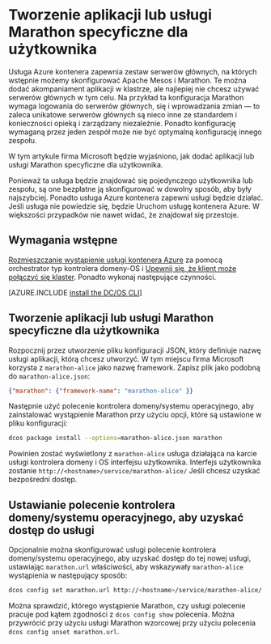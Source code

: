 <properties
   pageTitle="Aplikacja lub usługa Marathon specyficzne dla użytkownika | Microsoft Azure"
   description="Tworzenie aplikacji lub usługi Marathon specyficzne dla użytkownika"
   services="container-service"
   documentationCenter=""
   authors="rgardler"
   manager="timlt"
   editor=""
   tags="acs, azure-container-service"
   keywords="Kontenery, Marathon, Micro usług, kontrolera domeny i systemu operacyjnego, Azure"/>

<tags
   ms.service="container-service"
   ms.devlang="na"
   ms.topic="get-started-article"
   ms.tgt_pltfrm="na"
   ms.workload="na"
   ms.date="04/12/2016"
   ms.author="rogardle"/>

# <a name="create-an-application-or-user-specific-marathon-service"></a>Tworzenie aplikacji lub usługi Marathon specyficzne dla użytkownika

Usługa Azure kontenera zapewnia zestaw serwerów głównych, na których wstępnie możemy skonfigurować Apache Mesos i Marathon. Te można dodać akompaniament aplikacji w klastrze, ale najlepiej nie chcesz używać serwerów głównych w tym celu. Na przykład ta konfiguracja Marathon wymaga logowania do serwerów głównych, się i wprowadzania zmian — to zaleca unikatowe serwerów głównych są nieco inne ze standardem i konieczności opieką i zarządzany niezależnie. Ponadto konfigurację wymaganą przez jeden zespół może nie być optymalną konfigurację innego zespołu.

W tym artykule firma Microsoft będzie wyjaśniono, jak dodać aplikacji lub usługi Marathon specyficzne dla użytkownika.

Ponieważ ta usługa będzie znajdować się pojedynczego użytkownika lub zespołu, są one bezpłatne ją skonfigurować w dowolny sposób, aby były najszybciej. Ponadto usługa Azure kontenera zapewni usługi będzie działać. Jeśli usługa nie powiedzie się, będzie Uruchom usługę kontenera Azure. W większości przypadków nie nawet widać, że znajdował się przestoje.

## <a name="prerequisites"></a>Wymagania wstępne

[Rozmieszczanie wystąpienie usługi kontenera Azure](container-service-deployment.md) za pomocą orchestrator typ kontrolera domeny-OS i [Upewnij się, że klient może połączyć się klaster](container-service-connect.md). Ponadto wykonaj następujące czynności.

[AZURE.INCLUDE [install the DC/OS CLI](../../includes/container-service-install-dcos-cli-include.md)]

## <a name="create-an-application-or-user-specific-marathon-service"></a>Tworzenie aplikacji lub usługi Marathon specyficzne dla użytkownika

Rozpocznij przez utworzenie pliku konfiguracji JSON, który definiuje nazwę usługi aplikacji, którą chcesz utworzyć. W tym miejscu firma Microsoft korzysta z `marathon-alice` jako nazwę framework. Zapisz plik jako podobną do `marathon-alice.json`:

```json
{"marathon": {"framework-name": "marathon-alice" }}
```

Następnie użyć polecenie kontrolera domeny/systemu operacyjnego, aby zainstalować wystąpienie Marathon przy użyciu opcji, które są ustawione w pliku konfiguracji:

```bash
dcos package install --options=marathon-alice.json marathon
```

Powinien zostać wyświetlony z `marathon-alice` usługa działająca na karcie usługi kontrolera domeny i OS interfejsu użytkownika. Interfejs użytkownika zostanie `http://<hostname>/service/marathon-alice/` Jeśli chcesz uzyskać bezpośredni dostęp.

## <a name="set-the-dcos-cli-to-access-the-service"></a>Ustawianie polecenie kontrolera domeny/systemu operacyjnego, aby uzyskać dostęp do usługi

Opcjonalnie można skonfigurować usługi polecenie kontrolera domeny/systemu operacyjnego, aby uzyskać dostęp do tej nowej usługi, ustawiając `marathon.url` właściwości, aby wskazywały `marathon-alice` wystąpienia w następujący sposób:

```bash
dcos config set marathon.url http://<hostname>/service/marathon-alice/
```

Można sprawdzić, którego wystąpienie Marathon, czy usługi polecenie pracuje pod kątem zgodności z `dcos config show` polecenia. Można przywrócić przy użyciu usługi Marathon wzorcowej przy użyciu polecenia `dcos config unset marathon.url`.
